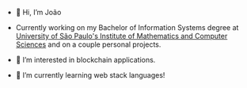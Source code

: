 - 👋 Hi, I’m João

- Currently working on my Bachelor of Information Systems degree at <a href="https://www.icmc.usp.br/" target="_blank">University of São Paulo's Institute of Mathematics and Computer Sciences</a> and on a couple personal projects.

- 👀 I’m interested in blockchain applications.
- 🌱 I’m currently learning web stack languages!

<!---
alompson/alompson is a ✨ special ✨ repository because its `README.md` (this file) appears on your GitHub profile.
You can click the Preview link to take a look at your changes.
--->
